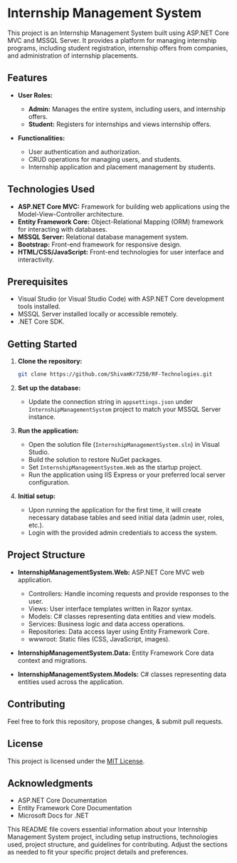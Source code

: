# Internship Management System

This project is an Internship Management System built using ASP.NET Core MVC and MSSQL Server. It provides a platform for managing internship programs, including student registration, internship offers from companies, and administration of internship placements.

## Features

- **User Roles:**
  - **Admin:** Manages the entire system, including users, and internship offers.
  - **Student:** Registers for  internships and views internship offers.

- **Functionalities:**
  - User authentication and authorization.
  - CRUD operations for managing users, and students.
  - Internship application and placement management by students.

## Technologies Used

- **ASP.NET Core MVC:** Framework for building web applications using the Model-View-Controller architecture.
- **Entity Framework Core:** Object-Relational Mapping (ORM) framework for interacting with databases.
- **MSSQL Server:** Relational database management system.
- **Bootstrap:** Front-end framework for responsive design.
- **HTML/CSS/JavaScript:** Front-end technologies for user interface and interactivity.

## Prerequisites

- Visual Studio (or Visual Studio Code) with ASP.NET Core development tools installed.
- MSSQL Server installed locally or accessible remotely.
- .NET Core SDK.

## Getting Started

1. **Clone the repository:**
   ```bash
   git clone https://github.com/ShivamKr7250/RF-Technologies.git
   ```
   
2. **Set up the database:**
   - Update the connection string in `appsettings.json` under `InternshipManagementSystem` project to match your MSSQL Server instance.

3. **Run the application:**
   - Open the solution file (`InternshipManagementSystem.sln`) in Visual Studio.
   - Build the solution to restore NuGet packages.
   - Set `InternshipManagementSystem.Web` as the startup project.
   - Run the application using IIS Express or your preferred local server configuration.

4. **Initial setup:**
   - Upon running the application for the first time, it will create necessary database tables and seed initial data (admin user, roles, etc.).
   - Login with the provided admin credentials to access the system.

## Project Structure

- **InternshipManagementSystem.Web:** ASP.NET Core MVC web application.
  - Controllers: Handle incoming requests and provide responses to the user.
  - Views: User interface templates written in Razor syntax.
  - Models: C# classes representing data entities and view models.
  - Services: Business logic and data access operations.
  - Repositories: Data access layer using Entity Framework Core.
  - wwwroot: Static files (CSS, JavaScript, images).

- **InternshipManagementSystem.Data:** Entity Framework Core data context and migrations.

- **InternshipManagementSystem.Models:** C# classes representing data entities used across the application.

## Contributing

Feel free to fork this repository, propose changes, & submit pull requests.

## License

This project is licensed under the [MIT License](LICENSE).

## Acknowledgments

- ASP.NET Core Documentation
- Entity Framework Core Documentation
- Microsoft Docs for .NET


This README file covers essential information about your Internship Management System project, including setup instructions, technologies used, project structure, and guidelines for contributing. Adjust the sections as needed to fit your specific project details and preferences.
